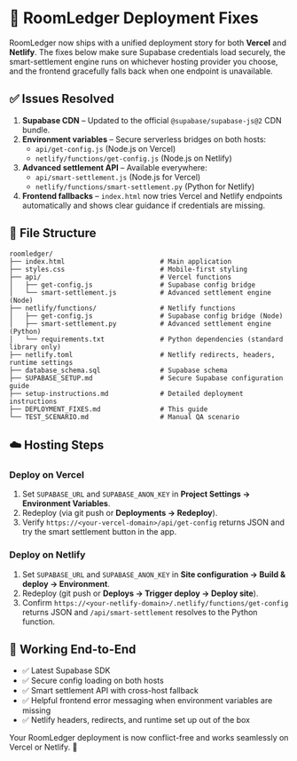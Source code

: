 # 🚀 RoomLedger Deployment Fixes

RoomLedger now ships with a unified deployment story for both **Vercel** and **Netlify**. The fixes below make sure Supabase credentials load securely, the smart-settlement engine runs on whichever hosting provider you choose, and the frontend gracefully falls back when one endpoint is unavailable.

## ✅ Issues Resolved

1. **Supabase CDN** – Updated to the official `@supabase/supabase-js@2` CDN bundle.
2. **Environment variables** – Secure serverless bridges on both hosts:
   - `api/get-config.js` (Node.js on Vercel)
   - `netlify/functions/get-config.js` (Node.js on Netlify)
3. **Advanced settlement API** – Available everywhere:
   - `api/smart-settlement.js` (Node.js for Vercel)
   - `netlify/functions/smart-settlement.py` (Python for Netlify)
4. **Frontend fallbacks** – `index.html` now tries Vercel and Netlify endpoints automatically and shows clear guidance if credentials are missing.

## 📁 File Structure

```
roomledger/
├── index.html                        # Main application
├── styles.css                        # Mobile-first styling
├── api/                              # Vercel functions
│   ├── get-config.js                 # Supabase config bridge
│   └── smart-settlement.js           # Advanced settlement engine (Node)
├── netlify/functions/                # Netlify functions
│   ├── get-config.js                 # Supabase config bridge (Node)
│   ├── smart-settlement.py           # Advanced settlement engine (Python)
│   └── requirements.txt              # Python dependencies (standard library only)
├── netlify.toml                      # Netlify redirects, headers, runtime settings
├── database_schema.sql               # Supabase schema
├── SUPABASE_SETUP.md                 # Secure Supabase configuration guide
├── setup-instructions.md             # Detailed deployment instructions
├── DEPLOYMENT_FIXES.md               # This guide
└── TEST_SCENARIO.md                  # Manual QA scenario
```

## ☁️ Hosting Steps

### Deploy on Vercel
1. Set `SUPABASE_URL` and `SUPABASE_ANON_KEY` in **Project Settings → Environment Variables**.
2. Redeploy (via git push or **Deployments → Redeploy**).
3. Verify `https://<your-vercel-domain>/api/get-config` returns JSON and try the smart settlement button in the app.

### Deploy on Netlify
1. Set `SUPABASE_URL` and `SUPABASE_ANON_KEY` in **Site configuration → Build & deploy → Environment**.
2. Redeploy (git push or **Deploys → Trigger deploy → Deploy site**).
3. Confirm `https://<your-netlify-domain>/.netlify/functions/get-config` returns JSON and `/api/smart-settlement` resolves to the Python function.

## 🎯 Working End-to-End

- ✅ Latest Supabase SDK
- ✅ Secure config loading on both hosts
- ✅ Smart settlement API with cross-host fallback
- ✅ Helpful frontend error messaging when environment variables are missing
- ✅ Netlify headers, redirects, and runtime set up out of the box

Your RoomLedger deployment is now conflict-free and works seamlessly on Vercel or Netlify. 🎉

